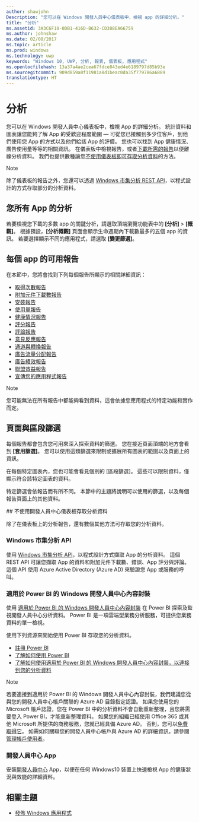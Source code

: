```yaml
---
author: shawjohn
Description: "您可以在 Windows 開發人員中心儀表板中，檢視 app 的詳細分析。"
title: "分析"
ms.assetid: 3A3C6F10-0DB1-416D-B632-CD388EA66759
ms.author: johnshaw
ms.date: 02/08/2017
ms.topic: article
ms.prod: windows
ms.technology: uwp
keywords: "Windows 10, UWP, 分析, 報表, 儀表板, 應用程式"
ms.openlocfilehash: 13a37a4ae2cea67fdce843ed4e6189797d85b93e
ms.sourcegitcommit: 909d859a0f11981a8d1beac0da35f779786a6889
translationtype: HT
---
```

# <a name="analytics"></a>分析

您可以在 Windows 開發人員中心儀表板中，檢視 App 的詳細分析。 統計資料和圖表讓您能夠了解 App 的受歡迎程度範圍 — 可從您已接觸到多少位客戶，到他們使用您 App 的方式以及他們給該 App 的評價。 您也可以找到 App 健康情況、廣告使用量等等的相關資訊。 在儀表板中檢視報告，或者[下載所需的報告](download-analytic-reports.md)以便離線分析資料。 我們也提供數種讓您[不使用儀表板即可存取分析資料](#no-dashboard)的方法。

> [!NOTE]
> 除了儀表板的報告之外，您還可以透過 [Windows 市集分析 REST API](../monetize/access-analytics-data-using-windows-store-services.md)，以程式設計的方式存取部分的分析資料。

## <a name="analytics-for-all-your-apps"></a>您所有 App 的分析

若要檢視您下載的多數 app 的關鍵分析，請選取頂端瀏覽功能表中的 **\[分析\]** >  **\[概觀\]**。 根據預設，**\[分析概觀\]** 頁面會顯示生命週期內下載數最多的五個 app 的資訊。 若要選擇顯示不同的應用程式，請選取 **\[變更篩選\]**。

## <a name="available-reports-for-each-app"></a>每個 app 的可用報告

在本節中，您將會找到下列每個報告所顯示的相關詳細資訊：

-   [取得次數報告](acquisitions-report.md)
-   [附加元件下載數報告](add-on-acquisitions-report.md)
-   [安裝報告](installs-report.md)
-   [使用量報告](usage-report.md)
-   [健康情況報告](health-report.md)
-   [評分報告](ratings-report.md)
-   [評論報告](reviews-report.md)
-   [意見反應報告](feedback-report.md)
-   [通道與轉換報告](channels-and-conversions-report.md)
-   [廣告流量分配報告](ad-mediation-report.md)
-   [廣告績效報告](advertising-performance-report.md)
-   [聯盟效益報告](affiliates-performance-report.md)
-   [宣傳您的應用程式報告](promote-your-app-report.md)

> [!NOTE]
> 您可能無法在所有報告中都能夠看到資料，這會依據您應用程式的特定功能和實作而定。

## <a name="page-and-section-filters"></a>頁面與區段篩選

每個報告都會包含您可用來深入探索資料的篩選。 您在接近頁面頂端的地方會看到 **\[套用篩選\]**。 您可以使用這類篩選來限制或擴展所有圖表的範圍以及頁面上的資訊。

在每個特定圖表內，您也可能會看見個別的 [區段篩選]。 這些可以限制資料，僅顯示符合該特定圖表的資料。

特定篩選會依報告而有所不同。 本節中的主題將說明可以使用的篩選，以及每個報告頁面上的其他資料。

<span id="no-dashboard"/>
## <a name="access-analytics-data-without-using-the-dev-center-dashboard"></a>不使用開發人員中心儀表板存取分析資料

除了在儀表板上的分析報告，還有數個其他方法可存取您的分析資料。

### <a name="windows-store-analytics-api"></a>Windows 市集分析 API

使用 [Windows 市集分析 API](../monetize/access-analytics-data-using-windows-store-services.md)，以程式設計方式擷取 App 的分析資料。 這個 REST API 可讓您擷取 App 的資料和附加元件下載數、錯誤、App 評分與評論。 這個 API 使用 Azure Active Directory (Azure AD) 來驗證您 App 或服務的呼叫。

### <a name="windows-dev-center-content-pack-for-power-bi"></a>適用於 Power BI 的 Windows 開發人員中心內容封裝

使用 [適用於 Power BI 的 Windows 開發人員中心內容封裝](https://powerbi.microsoft.com/documentation/powerbi-content-pack-windows-dev-center/) 在 Power BI 探索及監視開發人員中心分析資料。 Power BI 是一項雲端型業務分析服務，可提供您業務資料的單一檢視。

使用下列資源來開始使用 Power BI 存取您的分析資料。

* [註冊 Power BI](https://powerbi.microsoft.com/documentation/powerbi-service-self-service-signup-for-power-bi/)
* [了解如何使用 Power BI](https://powerbi.microsoft.com/guided-learning/)
* [了解如何使用適用於 Power BI 的 Windows 開發人員中心內容封裝，以連接到您的分析資料](https://powerbi.microsoft.com/documentation/powerbi-content-pack-windows-dev-center/)

> [!NOTE]
> 若要連接到適用於 Power BI 的 Windows 開發人員中心內容封裝，我們建議您從與您的開發人員中心帳戶關聯的 Azure AD 目錄指定認證。 如果您使用您的 Microsoft 帳戶認證，您在 Power BI 中的分析資料不會自動重新整理，且您將需要登入 Power BI，才能重新整理資料。 如果您的組織已經使用 Office 365 或其他 Microsoft 所提供的商務服務，您就已經具備 Azure AD。 否則，您可以[免費取得它](http://go.microsoft.com/fwlink/p/?LinkId=703757)。 如需如何關聯您的開發人員中心帳戶與 Azure AD 的詳細資訊，請參閱[管理帳戶使用者](manage-account-users.md)。

### <a name="dev-center-app"></a>開發人員中心 App

安裝[開發人員中心](https://www.microsoft.com/store/apps/dev-center/9nblggh4r5ws) App，以便在任何 Windows10 裝置上快速檢視 App 的健康狀況與效能的詳細資料。

## <a name="related-topics"></a>相關主題
- [發佈 Windows 應用程式](index.md)
